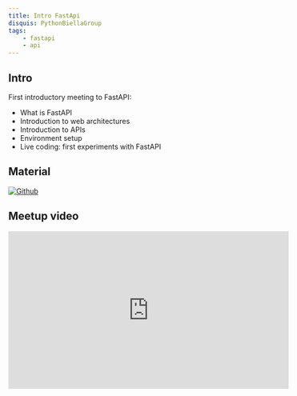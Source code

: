 ```yaml
---
title: Intro FastApi
disquis: PythonBiellaGroup
tags:
    - fastapi
    - api
---
```


## Intro

First introductory meeting to FastAPI:

* What is FastAPI
* Introduction to web architectures
* Introduction to APIs
* Environment setup
* Live coding: first experiments with FastAPI

## Material

[![Github](https://img.shields.io/badge/GitHub-181717.svg?style=for-the-badge&logo=GitHub&logoColor=white)](https://github.com/PythonBiellaGroup/MaterialeSerate/tree/master/FastAPI/01)

## Meetup video

<iframe width="560" height="315" src="https://www.youtube.com/embed/17pKUjh5oj0?si=7U66F92Z12jpOKYa" title="YouTube video player" frameborder="0" allow="accelerometer; autoplay; clipboard-write; encrypted-media; gyroscope; picture-in-picture; web-share" allowfullscreen></iframe>